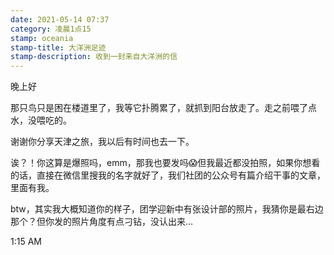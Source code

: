 ```yaml
---
date: 2021-05-14 07:37
category: 凌晨1点15
stamp: oceania
stamp-title: 大洋洲足迹
stamp-description: 收到一封来自大洋洲的信
---
```


<p>
晚上好

那只鸟只是困在楼道里了，我等它扑腾累了，就抓到阳台放走了。走之前喂了点水，没喂吃的。

谢谢你分享天津之旅，我以后有时间也去一下。

诶？！你这算是爆照吗，emm，那我也要发吗😱但我最近都没拍照，如果你想看的话，直接在微信里搜我的名字就好了，我们社团的公众号有篇介绍干事的文章，里面有我。

btw，其实我大概知道你的样子，团学迎新中有张设计部的照片，我猜你是最右边那个？但你发的照片角度有点刁钻，没认出来…


1:15 AM
</p>
